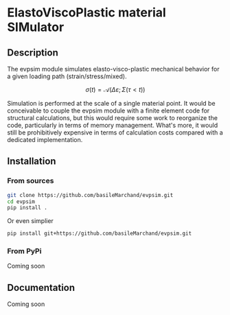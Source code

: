 # ElastoViscoPlastic material SIMulator

## Description

The evpsim module simulates elasto-visco-plastic mechanical behavior for a given loading path (strain/stress/mixed).

$$
\sigma (t)  = \mathcal{A}\left( \Delta \varepsilon ; \Sigma ( \tau < t ) \right)
$$

Simulation is performed at the scale of a single material point. It would be conceivable to couple the evpsim module with a finite element code for structural calculations, but this would require some work to reorganize the code, particularly in terms of memory management. What's more, it would still be prohibitively expensive in terms of calculation costs compared with a dedicated implementation.

## Installation

### From sources

```bash
git clone https://github.com/basileMarchand/evpsim.git
cd evpsim
pip install .
```

Or even simplier

```bash
pip install git+https://github.com/basileMarchand/evpsim.git
```

### From PyPi

Coming soon

## Documentation

Coming soon
